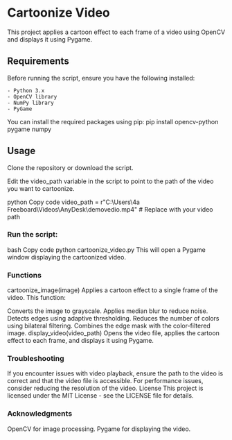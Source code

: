 # Cartoonize Video

This project applies a cartoon effect to each frame of a video using OpenCV and displays it using Pygame.

## Requirements

Before running the script, ensure you have the following installed:

    - Python 3.x
    - OpenCV library
    - NumPy library
    - PyGame

You can install the required packages using pip:
   pip install opencv-python pygame numpy
   
## Usage
Clone the repository or download the script.

Edit the video_path variable in the script to point to the path of the video you want to cartoonize.

python
Copy code
  video_path = r"C:\Users\4a Freeboard\Videos\AnyDesk\demovedio.mp4"  # Replace with your video path
  
### Run the script:

bash
Copy code
  python cartoonize_video.py
This will open a Pygame window displaying the cartoonized video.

### Functions
  cartoonize_image(image)
Applies a cartoon effect to a single frame of the video. This function:

Converts the image to grayscale.
Applies median blur to reduce noise.
Detects edges using adaptive thresholding.
Reduces the number of colors using bilateral filtering.
Combines the edge mask with the color-filtered image.
  display_video(video_path)
Opens the video file, applies the cartoon effect to each frame, and displays it using Pygame.

### Troubleshooting
If you encounter issues with video playback, ensure the path to the video is correct and that the video file is accessible.
For performance issues, consider reducing the resolution of the video.
License
This project is licensed under the MIT License - see the LICENSE file for details.

### Acknowledgments
OpenCV for image processing.
Pygame for displaying the video.
